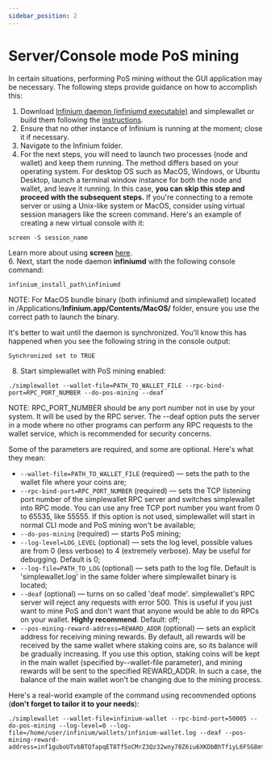 ```yaml
---
sidebar_position: 2
---
```


# Server/Console mode PoS mining

In certain situations, performing PoS mining without the GUI application may be necessary. The following steps provide guidance on how to accomplish this:
1. Download [Infinium daemon (infiniumd executable)](https://infinium.space/downloads) and simplewallet or build them following the [instructions](https://docs.infinium.space/docs/build/building-from-sources).
2. Ensure that no other instance of Infinium is running at the moment; close it if necessary.
3. Navigate to the Infinium folder.
4. For the next steps, you will need to launch two processes (node and wallet) and keep them running. The method differs based on your operating system. For desktop OS such as MacOS, Windows, or Ubuntu Desktop, launch a terminal window instance for both the node and wallet, and leave it running. In this case, **you can skip this step and proceed with the subsequent steps.** If you're connecting to a remote server or using a Unix-like system or MacOS, consider using virtual session managers like the screen command. Here's an example of creating a new virtual console with it:
```
screen -S session_name
```
Learn more about using **screen** [here](https://www.gnu.org/software/screen/manual/screen.html).  
6. Next, start the node daemon **infiniumd** with the following console command:
```
infinium_install_path\infiniumd
```
NOTE: For MacOS bundle binary (both infiniumd and simplewallet) located in /Applications/**Infinium.app/Contents/MacOS/** folder, ensure you use the correct path to launch the binary.

It's better to wait until the daemon is synchronized. You'll know this has happened when you see the following string in the console output:

```
Synchronized set to TRUE
```
8. Start simplewallet with PoS mining enabled:
```
./simplewallet --wallet-file=PATH_TO_WALLET_FILE --rpc-bind-port=RPC_PORT_NUMBER --do-pos-mining --deaf 
```
NOTE: RPC_PORT_NUMBER should be any port number not in use by your system. It will be used by the RPC server. The --deaf option puts the server in a mode where no other programs can perform any RPC requests to the wallet service, which is recommended for security concerns.

Some of the parameters are required, and some are optional. Here's what they mean:

- `--wallet-file=PATH_TO_WALLET_FILE` (required) — sets the path to the wallet file where your coins are;
- `--rpc-bind-port=RPC_PORT_NUMBER` (required) — sets the TCP listening port number of the simplewallet RPC server and switches simplewallet into RPC mode. You can use any free TCP port number you want from 0 to 65535, like 55555. If this option is not used, simplewallet will start in normal CLI mode and PoS mining won't be available;
- `--do-pos-mining` (required) — starts PoS mining;
- `--log-level=LOG_LEVEL` (optional) — sets the log level, possible values are from 0 (less verbose) to 4 (extremely verbose). May be useful for debugging. Default is 0;
- `--log-file=PATH_TO_LOG` (optional) — sets path to the log file. Default is 'simplewallet.log' in the same folder where simplewallet binary is located;
- `--deaf` (optional) — turns on so called 'deaf mode'. simplewallet's RPC server will reject any requests with error 500. This is useful if you just want to mine PoS and don't want that anyone would be able to do RPCs on your wallet. **Highly recommend**. Default: off;
- `--pos-mining-reward-address=REWARD_ADDR` (optional) — sets an explicit address for receiving mining rewards. By default, all rewards will be received by the same wallet where staking coins are, so its balance will be gradually increasing. If you use this option, staking coins will be kept in the main wallet (specified by--wallet-file parameter), and mining rewards will be sent to the specified REWARD_ADDR. In such a case, the balance of the main wallet won't be changing due to the mining process.

Here's a real-world example of the command using recommended options (**don't forget to tailor it to your needs**):

```
./simplewallet --wallet-file=infinium-wallet --rpc-bind-port=50005 --do-pos-mining --log-level=0 --log-file=/home/user/infinium/wallets/infinium-wallet.log --deaf --pos-mining-reward-address=inf1guboUTvbBTQfapqET8Tf5oCMrZ3Qz32wny78Z6iu6XKDbBhTfiyL6FSG8mtuMEG2km3Wik3RdDY86ffaQs4N1NsNvyNgpe
```